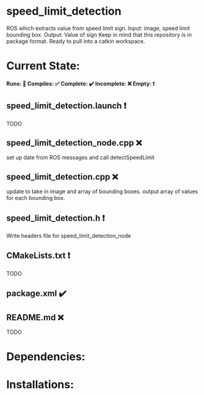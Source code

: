 # speed_limit_detection
ROS which extracts value from speed limit sign. Input: image, speed limit bounding box. Output: Value of sign
Keep in mind that this repository is in package format. Ready to pull into a catkin workspace.

# Current State:
#### Runs: 🏃 Compiles: ✅ Complete: ✔️ Incomplete: ❌ Empty: ❗️
## speed_limit_detection.launch ❗️
TODO
## speed_limit_detection_node.cpp ❌
set up date from ROS messages and call detectSpeedLimit
## speed_limit_detection.cpp ❌
update to take in image and array of bounding boxes. output array of values for each bounding box.
## speed_limit_detection.h ❗️
Write headers file for speed_limit_detection_node
## CMakeLists.txt ❗️
TODO
## package.xml ✔️
## README.md ❌
TODO

# Dependencies:
# Installations:
